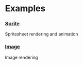 # Examples

### [Sprite](https://github.com/matthunz/aztecs/blob/main/packages/aztecs-sdl-image/examples/Sprite.hs)

Spritesheet rendering and animation

### [Image](https://github.com/matthunz/aztecs/blob/main/packages/aztecs-sdl-image/examples/Image.hs)

Image rendering
